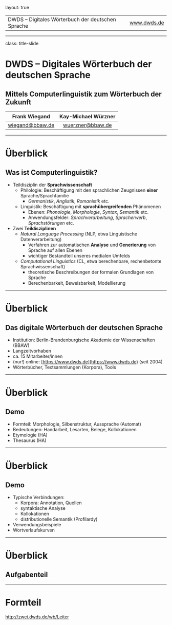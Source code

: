 layout: true
  
<div class="my-header"></div>

<div class="my-footer">
  <table>
    <tr>
      <td>DWDS &ndash; Digitales Wörterbuch der deutschen Sprache</td>
      <td style="text-align:right"><a href="https://www.dwds.de">www.dwds.de</a></td>
    </tr>
  </table>
</div>

---

class: title-slide

# DWDS &ndash; Digitales Wörterbuch der deutschen Sprache  
## Mittels Computerlinguistik zum Wörterbuch der Zukunft

| Frank Wiegand   | Kay-Michael Würzner |
|:---------------:|:-------------------:|
| [wiegand@bbaw.de](mailto:wiegand@bbaw.de) | [wuerzner@bbaw.de](mailto:wuerzner@bbaw.de) |

---

# Überblick

## Was ist Computerlinguistik?

- Teildisziplin der **Sprachwissenschaft**
  + Philologie: Beschäftigung mit den sprachlichen Zeugnissen **einer** Sprache/Sprachfamilie
    * *Germanistik*, *Anglistik*, *Romanistik* etc.
  + Linguistik: Beschäftigung mit **sprachübergreifenden** Phänomenen
    * Ebenen: *Phonologie*, *Morphologie*, *Syntax*, *Semantik* etc.
    * Anwendungsfelder: *Sprachverarbeitung*, *Spracherwerb*, *Sprachstörungen* etc.
- Zwei **Teildisziplinen**
  + *Natural Language Processing* (NLP, etwa Linguistische Datenverarbeitung)
    * Verfahren zur automatischen **Analyse** und **Generierung** von Sprache auf allen Ebenen
    * wichtiger Bestandteil unseres medialen Umfelds
  + *Computational Linguistics* (CL, etwa berechenbare, rechenbetonte Sprachwissenschaft)
    * theoretische Beschreibungen der formalen Grundlagen von Sprache
    * Berechenbarkeit, Beweisbarkeit, Modellierung

---

# Überblick

## Das digitale Wörterbuch der deutschen Sprache

- Institution: Berlin-Brandenburgische Akademie der Wissenschaften (BBAW)
- Langzeitvorhaben
- ca. 15 Mitarbeiter/innen
- (nur!) online: [https://www.dwds.de](https://www.dwds.de) (seit 2004)
- Wörterbücher, Textsammlungen (Korpora), Tools

---

# Überblick

## Demo

- Formteil: Morphologie, Silbenstruktur, Aussprache (Automat)
- Bedeutungen: Handarbeit, Lesarten, Belege, Kollokationen
- Etymologie (HA)
- Thesaurus (HA)

---

# Überblick

## Demo

- Typische Verbindungen:
  - Korpora: Annotation, Quellen
  - syntaktische Analyse
  - Kollokationen
  - distributionelle Semantik (Profilardy)
- Verwendungsbeispiele
- Wortverlaufskurven

---

# Überblick

## Aufgabenteil

---

# Formteil

http://zwei.dwds.de/wb/Leiter
